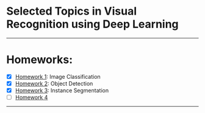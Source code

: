 # Selected Topics in Visual Recognition using Deep Learning
---

# Homeworks:
- [x] [Homework 1](https://github.com/dotrannhattuong/Selected_Topics/tree/main/HW1): Image Classification
- [x] [Homework 2](https://github.com/dotrannhattuong/Selected_Topics/tree/main/HW2): Object Detection
- [x] [Homework 3](https://github.com/dotrannhattuong/Selected_Topics/tree/main/HW3): Instance Segmentation
- [ ] [Homework 4](https://github.com/dotrannhattuong/Selected_Topics)
---
